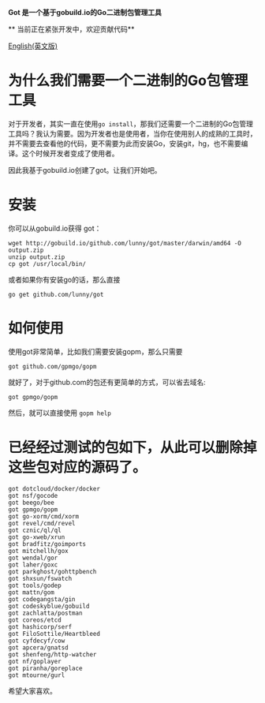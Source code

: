 
**Got 是一个基于gobuild.io的Go二进制包管理工具**

** 当前正在紧张开发中，欢迎贡献代码**

[English(英文版)](https://github.com/lunny/got/blob/master/README.md)

# 为什么我们需要一个二进制的Go包管理工具

对于开发者，其实一直在使用`go install`，那我们还需要一个二进制的Go包管理工具吗？我认为需要。因为开发者也是使用者，当你在使用别人的成熟的工具时，并不需要去查看他的代码，更不需要为此而安装Go，安装git，hg，也不需要编译。这个时候开发者变成了使用者。

因此我基于gobuild.io创建了got。让我们开始吧。

# 安装

你可以从gobuild.io获得 got：

    wget http://gobuild.io/github.com/lunny/got/master/darwin/amd64 -O output.zip
    unzip output.zip
    cp got /usr/local/bin/

或者如果你有安装go的话，那么直接

    go get github.com/lunny/got
    
# 如何使用

使用got非常简单，比如我们需要安装gopm，那么只需要

    got github.com/gpmgo/gopm
    
就好了，对于github.com的包还有更简单的方式，可以省去域名:

    got gpmgo/gopm
    
然后，就可以直接使用 `gopm help`

# 已经经过测试的包如下，从此可以删除掉这些包对应的源码了。

    got dotcloud/docker/docker
    got nsf/gocode
    got beego/bee
    got gpmgo/gopm
    got go-xorm/cmd/xorm
    got revel/cmd/revel
    got cznic/ql/ql
    got go-xweb/xrun
    got bradfitz/goimports
    got mitchellh/gox
    got wendal/gor
    got laher/goxc
    got parkghost/gohttpbench
    got shxsun/fswatch
    got tools/godep
    got mattn/gom
    got codegangsta/gin
    got codeskyblue/gobuild
    got zachlatta/postman
    got coreos/etcd
    got hashicorp/serf
    got FiloSottile/Heartbleed
    got cyfdecyf/cow
    got apcera/gnatsd
    got shenfeng/http-watcher
    got nf/goplayer
    got piranha/goreplace
    got mtourne/gurl

希望大家喜欢。